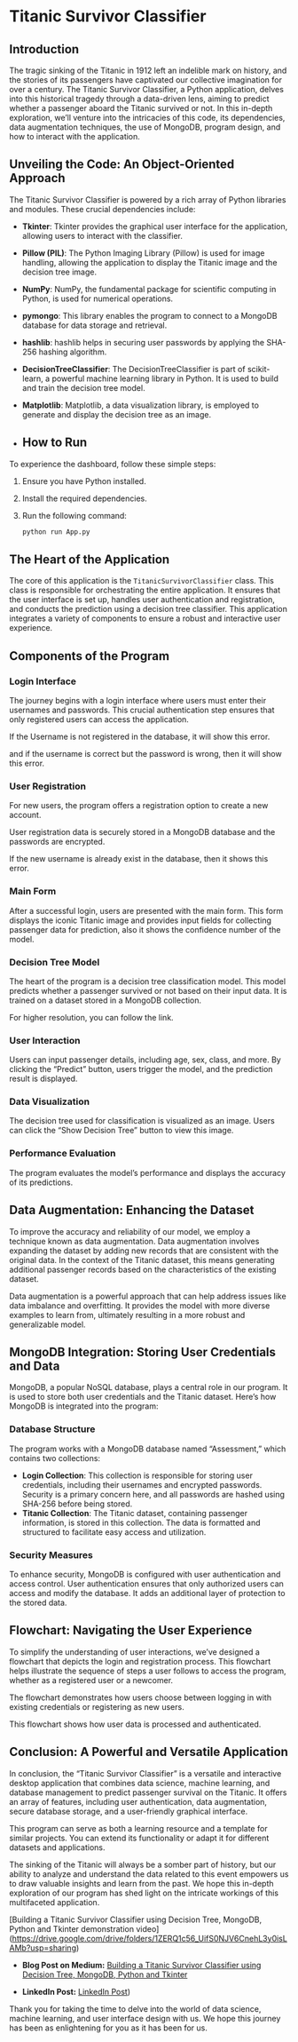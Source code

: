 # Titanic Survivor Classifier

## Introduction

The tragic sinking of the Titanic in 1912 left an indelible mark on history, and the stories of its passengers have captivated our collective imagination for over a century. The Titanic Survivor Classifier, a Python application, delves into this historical tragedy through a data-driven lens, aiming to predict whether a passenger aboard the Titanic survived or not. In this in-depth exploration, we’ll venture into the intricacies of this code, its dependencies, data augmentation techniques, the use of MongoDB, program design, and how to interact with the application.

## Unveiling the Code: An Object-Oriented Approach

The Titanic Survivor Classifier is powered by a rich array of Python libraries and modules. These crucial dependencies include:

- **Tkinter**: Tkinter provides the graphical user interface for the application, allowing users to interact with the classifier.
- **Pillow (PIL)**: The Python Imaging Library (Pillow) is used for image handling, allowing the application to display the Titanic image and the decision tree image.
- **NumPy**: NumPy, the fundamental package for scientific computing in Python, is used for numerical operations.
- **pymongo**: This library enables the program to connect to a MongoDB database for data storage and retrieval.
- **hashlib**: hashlib helps in securing user passwords by applying the SHA-256 hashing algorithm.
- **DecisionTreeClassifier**: The DecisionTreeClassifier is part of scikit-learn, a powerful machine learning library in Python. It is used to build and train the decision tree model.
- **Matplotlib**: Matplotlib, a data visualization library, is employed to generate and display the decision tree as an image.

- ## How to Run

To experience the dashboard, follow these simple steps:

1. Ensure you have Python installed.

2. Install the required dependencies.

3. Run the following command:
    ```bash
    python run App.py
    ```

## The Heart of the Application

The core of this application is the `TitanicSurvivorClassifier` class. This class is responsible for orchestrating the entire application. It ensures that the user interface is set up, handles user authentication and registration, and conducts the prediction using a decision tree classifier. This application integrates a variety of components to ensure a robust and interactive user experience.

## Components of the Program

### Login Interface

The journey begins with a login interface where users must enter their usernames and passwords. This crucial authentication step ensures that only registered users can access the application.

If the Username is not registered in the database, it will show this error.

and if the username is correct but the password is wrong, then it will show this error.

### User Registration

For new users, the program offers a registration option to create a new account.

User registration data is securely stored in a MongoDB database and the passwords are encrypted.

If the new username is already exist in the database, then it shows this error.


### Main Form

After a successful login, users are presented with the main form. This form displays the iconic Titanic image and provides input fields for collecting passenger data for prediction, also it shows the confidence number of the model.

### Decision Tree Model

The heart of the program is a decision tree classification model. This model predicts whether a passenger survived or not based on their input data. It is trained on a dataset stored in a MongoDB collection.

For higher resolution, you can follow the link.

### User Interaction

Users can input passenger details, including age, sex, class, and more. By clicking the “Predict” button, users trigger the model, and the prediction result is displayed.

### Data Visualization

The decision tree used for classification is visualized as an image. Users can click the “Show Decision Tree” button to view this image.

### Performance Evaluation

The program evaluates the model’s performance and displays the accuracy of its predictions.

## Data Augmentation: Enhancing the Dataset

To improve the accuracy and reliability of our model, we employ a technique known as data augmentation. Data augmentation involves expanding the dataset by adding new records that are consistent with the original data. In the context of the Titanic dataset, this means generating additional passenger records based on the characteristics of the existing dataset.

Data augmentation is a powerful approach that can help address issues like data imbalance and overfitting. It provides the model with more diverse examples to learn from, ultimately resulting in a more robust and generalizable model.

## MongoDB Integration: Storing User Credentials and Data

MongoDB, a popular NoSQL database, plays a central role in our program. It is used to store both user credentials and the Titanic dataset. Here’s how MongoDB is integrated into the program:

### Database Structure

The program works with a MongoDB database named “Assessment,” which contains two collections:

- **Login Collection**: This collection is responsible for storing user credentials, including their usernames and encrypted passwords. Security is a primary concern here, and all passwords are hashed using SHA-256 before being stored.
- **Titanic Collection**: The Titanic dataset, containing passenger information, is stored in this collection. The data is formatted and structured to facilitate easy access and utilization.

### Security Measures

To enhance security, MongoDB is configured with user authentication and access control. User authentication ensures that only authorized users can access and modify the database. It adds an additional layer of protection to the stored data.

## Flowchart: Navigating the User Experience

To simplify the understanding of user interactions, we’ve designed a flowchart that depicts the login and registration process. This flowchart helps illustrate the sequence of steps a user follows to access the program, whether as a registered user or a newcomer.

The flowchart demonstrates how users choose between logging in with existing credentials or registering as new users.

This flowchart shows how user data is processed and authenticated.

## Conclusion: A Powerful and Versatile Application

In conclusion, the “Titanic Survivor Classifier” is a versatile and interactive desktop application that combines data science, machine learning, and database management to predict passenger survival on the Titanic. It offers an array of features, including user authentication, data augmentation, secure database storage, and a user-friendly graphical interface.

This program can serve as both a learning resource and a template for similar projects. You can extend its functionality or adapt it for different datasets and applications.

The sinking of the Titanic will always be a somber part of history, but our ability to analyze and understand the data related to this event empowers us to draw valuable insights and learn from the past. We hope this in-depth exploration of our program has shed light on the intricate workings of this multifaceted application.

  [Building a Titanic Survivor Classifier using Decision Tree, MongoDB, Python and Tkinter demonstration video] (https://drive.google.com/drive/folders/1ZERQ1c56_UifS0NJV6CnehL3y0isLAMb?usp=sharing)

- **Blog Post on Medium:**
  [Building a Titanic Survivor Classifier using Decision Tree, MongoDB, Python and Tkinter](https://medium.com/@mirzariyasatali1/building-a-titanic-survivor-classifier-using-decision-tree-mongodb-python-and-tkinter-47838ed324e9)


- **LinkedIn Post:**
  [LinkedIn Post](https://www.linkedin.com/posts/mirza-riyasat-ali-688a58150_datascience-machinelearning-python-activity-7124713908258357248-L085?utm_source=share&utm_medium=member_android))

Thank you for taking the time to delve into the world of data science, machine learning, and user interface design with us. We hope this journey has been as enlightening for you as it has been for us.
